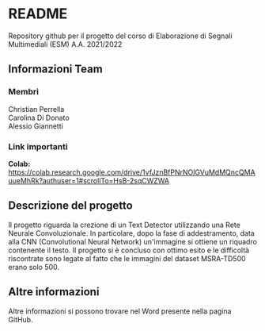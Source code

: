 # README
Repository github per il progetto del corso di Elaborazione di Segnali Multimediali (ESM) A.A. 2021/2022

## Informazioni Team

### Membri
Christian Perrella  
Carolina Di Donato  
Alessio Giannetti

### Link importanti
**Colab:** https://colab.research.google.com/drive/1vfJznBfPNrNOlGVuMdMQncQMAuueMhRk?authuser=1#scrollTo=HsB-2sqCWZWA

## Descrizione del progetto
Il progetto riguarda la crezione di un Text Detector utilizzando una Rete Neurale Convoluzionale. In particolare, dopo la fase di addestramento, data alla CNN (Convolutional Neural Network) un'immagine si ottiene un riquadro contenente il testo. Il progetto si è concluso con ottimo esito e le difficoltà riscontrate sono legate al fatto che le immagini del dataset MSRA-TD500 erano solo 500.

## Altre informazioni
Altre informazioni si possono trovare nel Word presente nella pagina GitHub.
